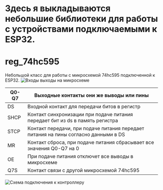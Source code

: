 # Здесь я выкладываются небольшие библиотеки  для работы с устройствами подключаемыми к ESP32.

# reg_74hc595
Небольшой класс для работы с микросхемой 74hc595 подключенной к ESP32.
![Входы выходы на микросхеме](https://github.com/IDMIRT/ESP32/picture/74hc595-serial-shift-register.jpg)

|Q0-Q7| Выходные контакты они же выводы или пины    |
|-----|---------------------------------------------|
| DS  | Входной контакт для передачи битов в регистр|
|SHCP | Контакт синхронизации при подаче питания передает бит из ds в память регистра   |
|STCP |Контакт передачи, при подаче питания передает питания на пины согласно данными в DS|
| MR  |Контакт сброса, при подаче питания сбрасывает все значения Q0-Q7 на 0|
| OE  | При подаче питания отключет все выводы в микросхеме        |
| Q7S | Контакт связи с другой микросхемой 74hc595  |


![Схема подключения к контроллеру](https://github.com/IDMIRT/ESP32/picture/74hc595-serial-shift-register.jpg)




